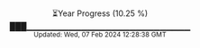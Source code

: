 <p align="center">
⏳Year Progress (10.25 %) <br>
███▁▁▁▁▁▁▁▁▁▁▁▁▁▁▁▁▁▁▁▁▁▁▁▁▁▁▁ <br>
<sub>Updated: Wed, 07 Feb 2024 12:28:38 GMT</sub>
</p>

